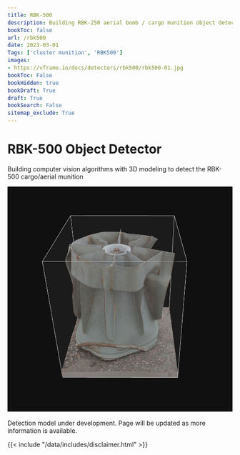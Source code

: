 ```yaml
---
title: RBK-500
description: Building RBK-250 aerial bomb / cargo munition object detector
bookToc: false
url: /rbk500
date: 2023-03-01
Tags: ['cluster munition', 'RBK500']
images:
- https://vframe.io/docs/detectors/rbk500/rbk500-01.jpg
bookToc: False
bookHidden: true
bookDraft: True
draft: True
bookSearch: False
sitemap_exclude: True
---
```


# RBK-500 Object Detector

Building computer vision algorithms with 3D modeling to detect the RBK-500 cargo/aerial munition

![RBK-500 tail photogrammetry reconstruction model. &copy; Adam Harvey / VFRAME.io and Tech 4 Tracing. 2023](images/rbk500-02.jpg#watermark)

Detection model under development. Page will be updated as more information is available.

{{< include "/data/includes/disclaimer.html" >}}